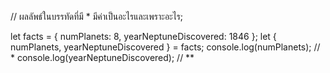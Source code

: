 // ผลลัพธ์ในบรรทัดที่มี \* มีค่าเป็นอะไรและเพราะอะไร;

let facts = { numPlanets: 8, yearNeptuneDiscovered: 1846 };
let { numPlanets, yearNeptuneDiscovered } = facts;
console.log(numPlanets); // \*
console.log(yearNeptuneDiscovered); // \*\*
